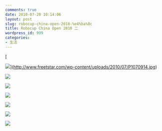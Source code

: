 ```yaml
---
comments: true
date: 2010-07-20 10:14:06
layout: post
slug: robocup-china-open-2010-%e4%ba%8c
title: Robocup China Open 2010 二
wordpress_id: 999
categories:
- 生活
---
```


[  

![](http://www.freetstar.com/wp-content/uploads/2010/07/P1070914-1024x768.jpg)](http://www.freetstar.com/wp-content/uploads/2010/07/P1070914.jpg)




![](http://image163.poco.cn/mypoco/myphoto/20100720/09/5558833020100720094850010_640.jpg)




![](http://image163.poco.cn/mypoco/myphoto/20100720/09/5558833020100720094813092_640.jpg)




![](http://image163.poco.cn/mypoco/myphoto/20100720/09/5558833020100720094739061_640.jpg)




<!-- more -->




![](http://image163.poco.cn/mypoco/myphoto/20100720/09/5558833020100720094705018_640.jpg)




![](http://image163.poco.cn/mypoco/myphoto/20100720/09/5558833020100720094631099_640.jpg)




![](http://image163.poco.cn/mypoco/myphoto/20100720/09/5558833020100720094553075_640.jpg)




